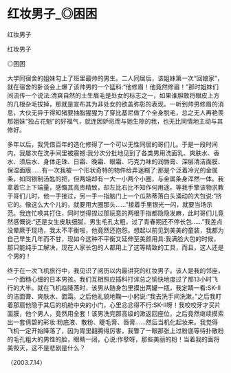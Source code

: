 # 红妆男子_◎困困

红妆男子

红妆男子

◎困困

大学同宿舍的姐妹勾上了班里最帅的男生。二人同居后，该姐妹第一次“回娘家”，就在宿舍的卧谈会上爆了该帅男的一个猛料:“他修眉！他竟然修眉！”那时姐妹们间流传一个说法:清爽自然的土生眉毛是处女的标志之一，如果谁胆敢将眼皮上方的几根杂毛拔掉，那就是宣布其为非处女的欲盖弥彰的表现。一听到帅男修眉的消息，大伙无异于得知猪要抽脂猩猩为了穿比基尼做了个全身脱毛，总之无人再艳羡那姐妹“独占花魁”的好福气，就连因妒忌而与她生隙的我，也无比同情地主动与其修好。

多年以后，我凭借百年的造化修得了一个可以无性同居的哥们儿。于是一段时间内，我屡次在洗手间里被震撼:我分次分批地见到了各类男用洗面乳、爽肤水、香水、须后水、身体走珠、日霜、晚霜、眼霜、巧克力味的润唇膏、深层清洁面膜、保湿面膜……有一次我被一个形状奇特的物件给弄迷糊了:那是个泛着冷光的金属条，如同银制汤匙的把，但两端却有一大一小两个小圈，与金属条身浑然一体。我拿着它上下端量，感慨其高贵精致，却左比右比不知作何用途。等我手擎该物求教于哥们儿时，他一手接过，另一手一指脑门上一个瓜熟蒂落白头涌动的大包说:“挤它的。像这么大个儿的，就要用大圈那头……”接着手里银光一闪，就要当场示范。我连忙唤其打住，同时觉得捏过那玩意的两根手指都隐隐发麻，此时哥们儿竟然感慨说:“还是女生皮肤细腻，男生毛孔太粗，过了青春期还不停长包……”我差点没晕厥于现场，我太不平衡啦，他竟然还抱怨。想起以前见到美美的童装，我都为自己早生几年而不甘，现如今这种不平衡又延伸至美颜用具:我满脸大包的时候，那只能纯手工解决，现在人家长包的人都用上了这等精致的工具，而且，这人还是个男的！

终于在一次飞机旅行中，我见识了阅历以内最讲究的红妆男子。该人是我的邻座，一个面糙心细的日本男孩。我们互相照应插科打诨总之愉快地度过了那13小时飞行的大半。就在飞机临降落时，该男从随身包里摸出两罐一瓶，我定睛一看:SK-II的洁面膏、爽肤水、面霜。之后他礼貌地鞠一小躬说:“我去洗手间洗漱。”之后我盯着那扇他隐于其后的机舱中央的小门，心里忿忿得不行:SK-II呀！我咬咬牙才买片面膜，他个男人，竟然用全套！该男洗完那高级的漱返回座位，之后竟然继续摸索出一套倩碧的彩妆:粉底液、散粉、睫毛膏、唇膏……然后当机化起妆来。我觉得飞机一定开始降落了，因为胃里翻腾得厉害，我瞥了一眼那张上过粉底等待扑散粉的毛孔粗大的男性的脸，眼睛一闭，心说:作孽呀，那些美丽的粉！当着我的面将美毁灭，这不是悲剧是什么？

（2003.7.14）
